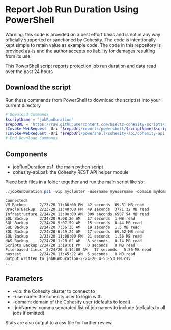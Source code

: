 # Report Job Run Duration Using PowerShell

Warning: this code is provided on a best effort basis and is not in any way officially supported or sanctioned by Cohesity. The code is intentionally kept simple to retain value as example code. The code in this repository is provided as-is and the author accepts no liability for damages resulting from its use.

This PowerShell script reports protection job run duration and data read over the past 24 hours

## Download the script

Run these commands from PowerShell to download the script(s) into your current directory

```powershell
# Download Commands
$scriptName = 'jobRunDuration'
$repoURL = 'https://raw.githubusercontent.com/bseltz-cohesity/scripts/master'
(Invoke-WebRequest -Uri "$repoUrl/reports/powershell/$scriptName/$scriptName.ps1").content | Out-File "$scriptName.ps1"; (Get-Content "$scriptName.ps1") | Set-Content "$scriptName.ps1"
(Invoke-WebRequest -Uri "$repoUrl/powershell/cohesity-api/cohesity-api.ps1").content | Out-File cohesity-api.ps1; (Get-Content cohesity-api.ps1) | Set-Content cohesity-api.ps1
# End Download Commands
```

## Components

* jobRunDuration.ps1: the main python script
* cohesity-api.ps1: the Cohesity REST API helper module

Place both files in a folder together and run the main script like so:

```powershell
./jobRunDuration.ps1 -vip mycluster -username myusername -domain mydomain.net
```

```text
Connected!
VM Backup      2/23/20 11:00:00 PM  42 seconds  69.81 MB read
Oracle Backup  2/23/20 11:40:00 PM  49 seconds  3771.32 MB read
Infrastructure 2/24/20 12:00:00 AM  309 seconds 6907.94 MB read
SQL Backup     2/24/20 9:08:26 AM   17 seconds  1 MB read
SQL Backup     2/24/20 9:07:59 AM   15 seconds  0.44 MB read
SQL Backup     2/24/20 7:36:35 AM   19 seconds  1.5 MB read
SQL Backup     2/24/20 6:49:24 AM   17 seconds  69.62 MB read
SQL Backup     2/23/20 11:00:00 PM  21 seconds  1.56 MB read
NAS Backup     2/24/20 1:20:02 AM   8 seconds   0.14 MB read
Scripts Backup 2/24/20 1:19:01 PM   0 seconds   0 MB read
File-based Linux  2/24/20 4:14:00 AM   17 seconds   5.56 MB read
nastest        2/24/20 11:45:22 AM  6 seconds   0 MB read
Output written to jobRunDuration-2-24-20_4-53-53_PM.csv
...
```

## Parameters

* -vip: the Cohesity cluster to connect to
* -username: the cohesity user to login with
* -domain: domain of the Cohesity user (defaults to local)
* -jobNames: comma separated list of job names to include (defaults to all jobs if omitted)

Stats are also output to a csv file for further review.
